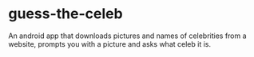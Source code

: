 # guess-the-celeb
An android app that downloads pictures and names of celebrities from a website, prompts you with a picture and asks what celeb it is.
